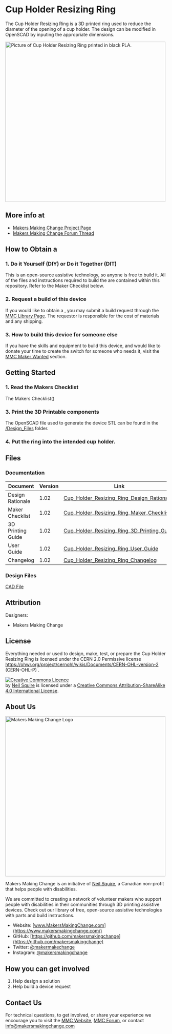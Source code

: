 # Cup Holder Resizing Ring
The Cup Holder Resizing Ring is a 3D printed ring used to reduce the diameter of the opening of a cup holder. The design can be modified in OpenSCAD by inputing the appropriate dimensions.

<img src="https://github.com/makersmakingchange/Cup-Holder-Resizing-Ring/blob/main/Cup%20Holder%20Resizing%20Ring/Images/Cup%20Holder%20Resizing%20Ring%20Close-up.JPG" width="500" alt="Picture of Cup Holder Resizing Ring printed in black PLA.">

## More info at
- [Makers Making Change Project Page](https://makersmakingchange.com/project/cup-holder-resizing-ring/)
- [Makers Making Change Forum Thread](https://makersmakingchange.com/forum/topic/cup-holder-resizing-ring/)


## How to Obtain a <Device-Name>
### 1. Do it Yourself (DIY) or Do it Together (DIT)

This is an open-source assistive technology, so anyone is free to build it. All of the files and instructions required to build the <Device-Name> are contained within this repository. Refer to the Maker Checklist below.

### 2. Request a build of this device

If you would like to obtain a <Device-Name> , you may submit a build request through the [MMC Library Page](https://makersmakingchange.com/project/device-name/). The requestor is responsible for the cost of materials and any shipping.

### 3. How to build this device for someone else

If you have the skills and equipment to build this device, and would like to donate your time to create the switch for someone who needs it, visit the [MMC Maker Wanted](https://makersmakingchange.com/maker-wanted/) section.


## Getting Started

### 1. Read the Makers Checklist

The Makers Checklist() 

### 3. Print the 3D Printable components

The OpenSCAD file used to generate the device STL can be found in the [/Design_Files](/Design_Files) folder.

### 4. Put the ring into the intended cup holder.

## Files
### Documentation
| Document             | Version | Link |
|----------------------|---------|------|
| Design Rationale     | 1.02    | [Cup_Holder_Resizing_Ring_Design_Rationale](https://github.com/makersmakingchange/Cup-Holder-Resizing-Ring/blob/main/Cup%20Holder%20Resizing%20Ring/Documentation/Cup_Holder_Resizing_Ring_Design_Rationale.pdf)     |
| Maker Checklist      | 1.02    | [Cup_Holder_Resizing_Ring_Maker_Checklist](https://github.com/makersmakingchange/Cup-Holder-Resizing-Ring/blob/main/Cup%20Holder%20Resizing%20Ring/Documentation/Cup_Holder_Resizing_Ring_Maker_Checklist.pdf)     |    |
| 3D Printing Guide    | 1.02    | [Cup_Holder_Resizing_Ring_3D_Printing_Guide](https://github.com/makersmakingchange/Cup-Holder-Resizing-Ring/blob/main/Cup%20Holder%20Resizing%20Ring/Documentation/Cup_Holder_Resizing_Ring_3D_Print_Guide.pdf)     |
| User Guide           | 1.02    | [Cup_Holder_Resizing_Ring_User_Guide](https://github.com/makersmakingchange/Cup-Holder-Resizing-Ring/blob/main/Cup%20Holder%20Resizing%20Ring/Documentation/Cup_Holder_Resizing_Ring_User_Guide.pdf)    |
| Changelog            | 1.02    | [Cup_Holder_Resizing_Ring_Changelog](https://github.com/makersmakingchange/Cup-Holder-Resizing-Ring/blob/main/Cup%20Holder%20Resizing%20Ring/Documentation/Cup_Holder_Resizing_Ring_ChangeLog.pdf)     |

### Design Files
[CAD File](https://github.com/makersmakingchange/Cup-Holder-Resizing-Ring/tree/main/Cup%20Holder%20Resizing%20Ring/Design_Files)


## Attribution
Designers:
 - Makers Making Change



## License
Everything needed or used to design, make, test, or prepare the Cup Holder Resizing Ring is licensed under the CERN 2.0 Permissive license <https://ohwr.org/project/cernohl/wikis/Documents/CERN-OHL-version-2> (CERN-OHL-P) . 


<a rel="license" href="http://creativecommons.org/licenses/by-sa/4.0/"><img alt="Creative Commons Licence" style="border-width:0" src="https://i.creativecommons.org/l/by-sa/4.0/88x31.png" /></a><br /><span xmlns:dct="http://purl.org/dc/terms/" property="dct:title"><Device-Name></span> by <a xmlns:cc="http://creativecommons.org/ns#" href="www.makersmakingchange.com" property="cc:attributionName" rel="cc:attributionURL">Neil Squire</a> is licensed under a <a rel="license" href="http://creativecommons.org/licenses/by-sa/4.0/">Creative Commons Attribution-ShareAlike 4.0 International License</a>.




## About Us
<img src="https://www.makersmakingchange.com/wp-content/uploads/logo/mmc_logo.svg" width="500" alt="Makers Making Change Logo">

Makers Making Change is an initiative of [Neil Squire](https://www.neilsquire.ca/), a Canadian non-profit that helps people with disabilities.

We are committed to creating a network of volunteer makers who support people with disabilities in their communities through 3D printing assistive devices. Check out our library of free, open-source assistive technologies with parts and build instructions.

 - Website: [www.MakersMakingChange.com](https://www.makersmakingchange.com/)
 - GitHub: [https://github.com/makersmakingchange](https://github.com/makersmakingchange)
 - Twitter: [@makermakechange](https://twitter.com/makermakechange)
 - Instagram: [@makersmakingchange](https://www.instagram.com/makersmakingchange)

## How you can get involved
1. Help design a solution 
2. Help build a device request


## Contact Us

For technical questions, to get involved, or share your experience we encourage you to visit the [MMC Website](https://www.makersmakingchange.com/), [MMC Forum](https://makersmakingchange.com/forum), or contact info@makersmakingchange.com

